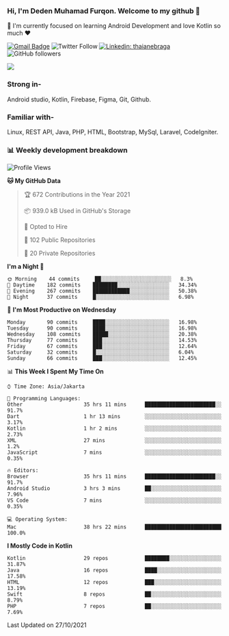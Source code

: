 ### Hi, I'm Deden Muhamad Furqon. Welcome to my github 👋

<!--
**furqoncreative/furqoncreative** is a ✨ _special_ ✨ repository because its `README.md` (this file) appears on your GitHub profile.

Here are some ideas to get you started:

- 🔭 I’m currently working on ...
- 👯 I’m looking to collaborate on ...
- 🤔 I’m looking for help with ...
- 💬 Ask me about ...
- 📫 How to reach me: ...
- 😄 Pronouns: ...
- ⚡ Fun fact: ...
-->

  🌱 I'm currently focused on learning Android Development and love Kotlin so much ❤ 

[![Gmail Badge](https://img.shields.io/badge/-furqoncreative24@gmail.com-c14438?style=flat-square&logo=Gmail&logoColor=white&link=mailto:furqoncreative24@gmail.com)](mailto:furqoncreative24@gmail.com)
![Twitter Follow](https://img.shields.io/twitter/follow/furqoncreative?label=Follow)
[![Linkedin: thaianebraga](https://img.shields.io/badge/-Deden_Muhamad_Furqon-blue?style=flat-square&logo=Linkedin&logoColor=white&link=https://www.linkedin.com/in/anmol-p-singh/)](https://www.linkedin.com/in/furqoncreative/)
![GitHub followers](https://img.shields.io/github/followers/furqoncreative?label=Follow&style=social)


   <img src="https://github-readme-stats.sera5-dev.vercel.app/api?username=furqoncreative&hide=stars&show_icons=true&count_private=true&include_all_commits=true&title_color=#008080&icon_color=#008080&hide_border=true" width="">

### Strong in-

Android studio, Kotlin, Firebase, Figma, Git, Github.

### Familiar with-
Linux, REST API, Java, PHP, HTML, Bootstrap, MySql, Laravel, CodeIgniter.

### 📊 Weekly development breakdown

<!--START_SECTION:waka-->
![Profile Views](http://img.shields.io/badge/Profile%20Views-0-blue)

**🐱 My GitHub Data** 

> 🏆 672 Contributions in the Year 2021
 > 
> 📦 939.0 kB Used in GitHub's Storage 
 > 
> 💼 Opted to Hire
 > 
> 📜 102 Public Repositories 
 > 
> 🔑 20 Private Repositories  
 > 
**I'm a Night 🦉** 

```text
🌞 Morning    44 commits     ██░░░░░░░░░░░░░░░░░░░░░░░   8.3% 
🌆 Daytime    182 commits    ████████░░░░░░░░░░░░░░░░░   34.34% 
🌃 Evening    267 commits    ████████████░░░░░░░░░░░░░   50.38% 
🌙 Night      37 commits     █░░░░░░░░░░░░░░░░░░░░░░░░   6.98%

```
📅 **I'm Most Productive on Wednesday** 

```text
Monday       90 commits     ████░░░░░░░░░░░░░░░░░░░░░   16.98% 
Tuesday      90 commits     ████░░░░░░░░░░░░░░░░░░░░░   16.98% 
Wednesday    108 commits    █████░░░░░░░░░░░░░░░░░░░░   20.38% 
Thursday     77 commits     ███░░░░░░░░░░░░░░░░░░░░░░   14.53% 
Friday       67 commits     ███░░░░░░░░░░░░░░░░░░░░░░   12.64% 
Saturday     32 commits     █░░░░░░░░░░░░░░░░░░░░░░░░   6.04% 
Sunday       66 commits     ███░░░░░░░░░░░░░░░░░░░░░░   12.45%

```


📊 **This Week I Spent My Time On** 

```text
⌚︎ Time Zone: Asia/Jakarta

💬 Programming Languages: 
Other                    35 hrs 11 mins      ███████████████████████░░   91.7% 
Dart                     1 hr 13 mins        ░░░░░░░░░░░░░░░░░░░░░░░░░   3.17% 
Kotlin                   1 hr 2 mins         ░░░░░░░░░░░░░░░░░░░░░░░░░   2.73% 
XML                      27 mins             ░░░░░░░░░░░░░░░░░░░░░░░░░   1.2% 
JavaScript               7 mins              ░░░░░░░░░░░░░░░░░░░░░░░░░   0.35%

🔥 Editors: 
Browser                  35 hrs 11 mins      ███████████████████████░░   91.7% 
Android Studio           3 hrs 3 mins        ██░░░░░░░░░░░░░░░░░░░░░░░   7.96% 
VS Code                  7 mins              ░░░░░░░░░░░░░░░░░░░░░░░░░   0.35%

💻 Operating System: 
Mac                      38 hrs 22 mins      █████████████████████████   100.0%

```

**I Mostly Code in Kotlin** 

```text
Kotlin                   29 repos            ████████░░░░░░░░░░░░░░░░░   31.87% 
Java                     16 repos            ████░░░░░░░░░░░░░░░░░░░░░   17.58% 
HTML                     12 repos            ███░░░░░░░░░░░░░░░░░░░░░░   13.19% 
Swift                    8 repos             ██░░░░░░░░░░░░░░░░░░░░░░░   8.79% 
PHP                      7 repos             ██░░░░░░░░░░░░░░░░░░░░░░░   7.69%

```



 Last Updated on 27/10/2021
<!--END_SECTION:waka-->
